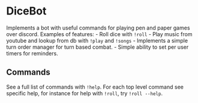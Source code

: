 # DiceBot

Implements a bot with useful commands for playing pen and paper games over discord.
Examples of features:
    - Roll dice with `!roll`
    - Play music from youtube and lookup from db with `!play` and `!songs`
    - Implements a simple turn order manager for turn based combat.
    - Simple ability to set per user timers for reminders.


## Commands

See a full list of commands with `!help`. For each top level command see specific help,
for instance for help with `!roll`, try `!roll --help`.
